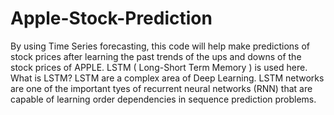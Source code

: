 # Apple-Stock-Prediction
By using Time Series forecasting, this code will help make predictions of stock prices after learning the past trends of the ups and downs of the stock prices of APPLE.
LSTM ( Long-Short Term Memory ) is used here. 
What is LSTM?
LSTM are a complex area of Deep Learning. LSTM networks are one of the important tyes of recurrent neural networks (RNN) that are capable of learning order dependencies in sequence prediction problems.
